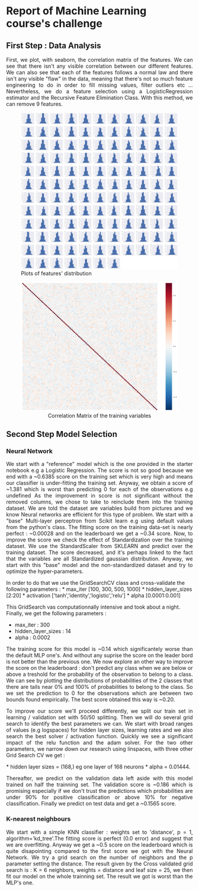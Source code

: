 # Report of Machine Learning course's challenge

## First Step : Data Analysis
<p align="justify">
First, we plot, with seaborn, the correlation matrix of the features. We can see that there isn't any visible correlation between our different features.
We can also see that each of the features follows a normal law and there isn't any visible "flaw" in the data, meaning that there's not so much feature engineering to do in order to fill missing values, filter outliers etc ...
Nevertheless, we do a feature selection using a LogisticRegression estimator and the Recursive Feature Elimination Class.
With this method, we can remove 9 features. 
</p>
<figure>
<img src="challenge/dist.png" alt="Plots of features' distribution>
<figcaption align="center">Plots of features' distribution</figcaption>
</figure>
<figure>
<img src="challenge/corr.png" alt="Correlation matrix of the variables">
<figcaption align="center">Correlation Matrix of the training variables</figcaption>
</figure>

## Second Step Model Selection
### Neural Network
<p align="justify">
We start with a "reference" model which is the one provided in the starter notebook e.g a Logistic Regression.
The score is not so good because we end with a ~0.6385 score on the training set which is very high and means our classifier is under-fitting the training set.
Anyway, we obtain a score of ~1.381 which is worst than predicting 0 for each of the observations e.g undefined  
As the improvement in score is not significant without the removed columns, we chose to take to reinclude them into 
the training dataset.
We are told the dataset are variables build from pictures and we know Neural networks are efficient for this type of 
problem. We start with a "base" Multi-layer perceptron from Scikit learn e.g using default values from the python's class.
The fitting score on the training data-set is nearly perfect : ~0.00028 and on the leaderboard we get a ~0.34 score.
Now, to improve the score we check the effect of Standardization over the training dataset. We use the StandardScaler from SKLEARN
and predict over the training dataset. The score decreased, and it's perhaps linked to the fact that the variables are all Standardized
gaussian distribution. 
Anyway, we start with this "base" model and the non-standardized dataset and try to optimize the hyper-parameters.
</p>
In order to do that we use the GridSearchCV class and cross-validate the following parameters : 
* max_iter [100, 300, 500, 1000]
* hidden_layer_sizes [2:20]
* activation ['tanh','identity','logistic','relu']
* alpha [0.0001:0.001]

This GridSearch vas computationnally intensive and took about a night. Finally, we get the following parameters :
* max_iter : 300
* hidden_layer_sizes : 14
* alpha : 0.0002

<p align="justify">
The training score for this model is ~0.14 which significantely worse than the default MLP one's. And without any suprise the score
on the leader bord is not better than the previous one.
We now explore an other way to improve the score on the leaderboard : don't predict any class when we are below or above a treshold
for the probability of the observation to belong to a class.
We can see by plotting the distributions of probabilities of the 2 classes that there are tails near 0% and 100% of probabilities to belong to the class.
So we set the prediction to 0 for the observations which are between two bounds found empirically. The best score obtained this way is
~0.20.
</p>

<p align="justify">
To improve our score we'll proceed differently, we split our train set in learning / validation set with 50/50 splitting. Then we will do 
several grid search to identify the best parameters we can. We start with broad ranges of values (e.g logspaces) for hidden layer sizes,
learning rates and we also search the best solver / activation function. Quickly we see a significant impact of the relu function and the
adam solver. For the two other parameters, we narrow down our research using linspaces, with three other Grid Search CV  we get : </p> * hidden layer
sizes = (168,) eg one layer of 168 neurons * alpha = 0.01444.<p align="justify"> Thereafter, we predict on the validation data left aside with this model
trained on half the trainning set. The validation score is ~0.186 which is promising especially if we don't trust the predictions which 
probabilities are under 90% for positive classification or above 10% for negative classification. Finally we predict on test data and get
a ~0.1565 score.
</p>   


### K-nearest neighbours
<p align ="justify">
We start with a simple KNN classifier : weights set to 'distance', p = 1, algorithm='kd_tree'.The fitting score is perfect (0.0 error) and suggest that we are overfitting. Anyway
we get a ~0.5 score on the leaderboard which is quite disapointing compared to the first score we got with the Neural Network.   
We try a grid search on the number of neighbors and the p parameter setting the distance.
The result given by the Cross validated grid search is : K = 6 neighbors, weights = distance and leaf size = 25, we then fit our model on the 
whole trainning set. The result we got is worst than the MLP's one.




